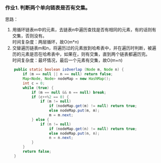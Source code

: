 ###  作业1. 判断两个单向链表是否有交集。
思路：
1. 用循环链表m中的元素，去链表n中遍历查找是否有相同的元素，有的话则有交集，否则没有。  
   时间复杂度：两层循环，故O(m*n)   
2. 交替遍历链表m和n，将遍历过的元素放到哈希表中，并在遍历时判断，被遍历的元素是否在哈希表中，如果在，则有交集，直到两个链表都遍历完。  
   时间复杂度：最坏情况，最后一个元素有交集，故O(m+n)   
````java
    public static boolean isOverlap (Node m, Node n) {
        if (m == null || n == null) return false;
        Map<Node, Node> nodeMap = new HashMap();
        int c = 0;
        while (true) {
            if (m == null && n == null) break;
            if (c++%2 == 0) {
                if (m != null) 
                    if (nodeMap.get(m) != null) return true;
                    else nodeMap.put(m, m);
                    m = m.next;
            } else {
                if (n != null) 
                    if (nodeMap.get(n) != null) return true;
                    else nodeMap.put(n, n);
                    n = n.next;
            }
        }
        return false;
    }
````